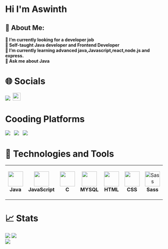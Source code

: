 <h1>Hi I'm Aswinth</h1>
<h2>💫 About Me:</h2>

**🔭 I’m currently looking for a developer job**<br>
**🎯 Self-taught Java developer and Frontend Developer**<br>
**🌱 I’m currently learning advanced java,Javascript,react,node.js and express.**<br>
**💬 Ask me about Java**


# 🌐 Socials

<a href="https://www.linkedin.com/in/aswinth-k-a76674214/" target="_blank"><img src="https://img.shields.io/badge/LinkedIn-0077B5?style=for-the-badge&logo=linkedin&logoColor=white"></a>&nbsp;
<a href="mailto:aswinth24@gmail.com"><img src="https://img.shields.io/badge/Gmail-D14836?style=for-the-badge&logo=gmail&logoColor=white" height=25></a>



# Cooding Platforms

<a href="https://auth.geeksforgeeks.org/user/aswinth_24/practice"><img src="https://img.shields.io/badge/GeeksforGeeks-2F8D46.svg?style=for-the-badge&logo=GeeksforGeeks&logoColor=white"><a> &nbsp;
<a href="https://leetcode.com/Aswinth24/"><img src="https://img.shields.io/badge/-LeetCode-FFA116?style=for-the-badge&logo=LeetCode&logoColor=black"></a>
 &nbsp;
  <a href="https://www.hackerrank.com/aswinth24?hr_r=1"><img src="https://img.shields.io/badge/-Hackerrank-2EC866?style=for-the-badge&logo=HackerRank&logoColor=white"></a> &nbsp;
  <br>

# 🔧 Technologies and Tools



 <table>
  <tr>
    <td align="center" height="100" width="100">
      <img src="https://cdn.jsdelivr.net/gh/devicons/devicon/icons/java/java-original.svg"  width="48" height="48" />
      <br>
      <strong>Java</strong>
    </td>
    <td align="center" height="110" width="110">
         <img src="https://cdn.jsdelivr.net/gh/devicons/devicon/icons/javascript/javascript-original.svg" width="48" height="48" />
      <br>
      <strong>JavaScript</strong>
    </td>
    <td align="center" height="110" width="110">
      <img src="https://cdn.jsdelivr.net/gh/devicons/devicon/icons/c/c-original.svg" width="48" height="48"/>
      <br>
      <strong>C</strong>
    </td>
    <td align="center" height="110" width="110">     
        <img src="https://cdn.jsdelivr.net/gh/devicons/devicon/icons/mysql/mysql-original.svg" width="48" height="48"/>
      <br>
      <strong>MYSQL</strong>
    </td>
     <td align="center" height="110" width="110">     
       <img src="https://cdn.jsdelivr.net/gh/devicons/devicon/icons/html5/html5-original.svg" width="48" height="48"/>
      <br>
      <strong>HTML</strong>
    </td>
     <td align="center" height="110" width="110">   
            <img src="https://cdn.jsdelivr.net/gh/devicons/devicon/icons/css3/css3-original.svg" width="48" height="48"/>
      <br>
      <strong>CSS</strong>
    </td>
    <td align="center" height="108" width="108">
      <img
        src="https://cdn.jsdelivr.net/gh/devicons/devicon/icons/sass/sass-original.svg"
        width="48"
        height="48"
        alt="Sass"
      />
      <br /><strong>Sass</strong>
    </td>
   
  </tr>
 </table>
 
# 📈 Stats

<img
  src="https://github-readme-stats.vercel.app/api?username=Aswinth24&show_icons=true&theme=react&&hide_border=true"
/>
<img
  src="https://github-readme-streak-stats.herokuapp.com/?user=Aswinth24&&theme=react&&hide_border=true"
/>
<br/>
![](https://komarev.com/ghpvc/?username=Aswinth24)
  
